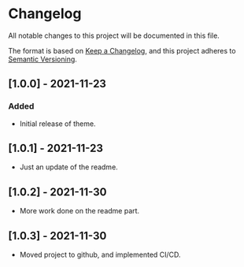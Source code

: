 # Changelog

All notable changes to this project will be documented in this file.

The format is based on [Keep a Changelog](https://keepachangelog.com/en/1.0.0/),
and this project adheres to [Semantic Versioning](https://semver.org/spec/v2.0.0.html).

## [1.0.0] - 2021-11-23

### Added

- Initial release of theme.

## [1.0.1] - 2021-11-23

- Just an update of the readme.

## [1.0.2] - 2021-11-30

- More work done on the readme part.

## [1.0.3] - 2021-11-30

- Moved project to github, and implemented CI/CD.
